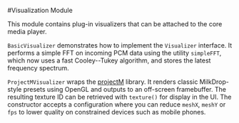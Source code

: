 #Visualization Module

This module contains plug-in visualizers that can be attached to the core media player.

`BasicVisualizer` demonstrates how to implement the `Visualizer` interface. It performs a simple FFT on incoming PCM data using the utility `simpleFFT`, which now uses a fast Cooley--Tukey algorithm, and stores the latest frequency spectrum.

`ProjectMVisualizer` wraps the [projectM](https://github.com/projectM-visualizer/projectm) library. It renders classic MilkDrop-style presets using OpenGL and outputs
to an off-screen framebuffer. The resulting texture ID can be retrieved with
`texture()` for display in the UI. The constructor accepts a configuration where
you can reduce `meshX`, `meshY` or `fps` to lower quality on constrained devices
such as mobile phones.

